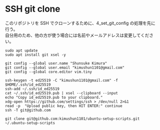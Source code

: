 # SSH git clone

このリポジトリを SSH でクローンするために、4_set_git_config の処理を先に行う。  
自分用のため、他の方が使う場合には名前やメールアドレスは変更してください。

```
sudo apt update
sudo apt install git xsel -y

git config --global user.name "Shunsuke Kimura"
git config --global user.email "kimushun1101@gmail.com"
git config --global core.editor vim.tiny

ssh-keygen -t ed25519 -C "kimushun1101@gmail.com" -f $HOME/.ssh/id_ed25519
ssh-add ~/.ssh/id_ed25519
cat ~/.ssh/id_ed25519.pub | xsel --clipboard --input
echo "Copy id_ed25519.pub to your clipboard."
xdg-open https://github.com/settings/ssh > /dev/null 2>&1
read -p  "Upload public key, then HIT ENTER:" continue
ssh -T git@github.com

git clone git@github.com:kimushun1101/ubuntu-setup-scripts.git ~/.ubuntu-setup-scripts
```
